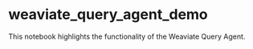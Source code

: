 # weaviate_query_agent_demo
This notebook highlights the functionality of the Weaviate Query Agent.
